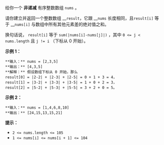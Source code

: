 给你一个 **非递减** 有序整数数组 `nums` 。

请你建立并返回一个整数数组 __`result`，它跟 __`nums` 长度相同，且`result[i]` 等于 __`nums[i]`
与数组中所有其他元素差的绝对值之和。

换句话说， `result[i]` 等于 `sum(|nums[i]-nums[j]|)` ，其中 `0 <= j < nums.length` 且 `j
!= i` （下标从 0 开始）。

**示例 1：**

    
    
    **输入：** nums = [2,3,5]
    **输出：** [4,3,5]
    **解释：** 假设数组下标从 0 开始，那么
    result[0] = |2-2| + |2-3| + |2-5| = 0 + 1 + 3 = 4，
    result[1] = |3-2| + |3-3| + |3-5| = 1 + 0 + 2 = 3，
    result[2] = |5-2| + |5-3| + |5-5| = 3 + 2 + 0 = 5。
    

**示例 2：**

    
    
    **输入：** nums = [1,4,6,8,10]
    **输出：** [24,15,13,15,21]
    

**提示：**

  * `2 <= nums.length <= 105`
  * `1 <= nums[i] <= nums[i + 1] <= 104`

